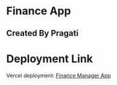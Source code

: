 # Finance App

## Created By Pragati
# Deployment Link 
Vercel deployment: [Finance Manager App](https://finance-app-sand-nine.vercel.app/)
